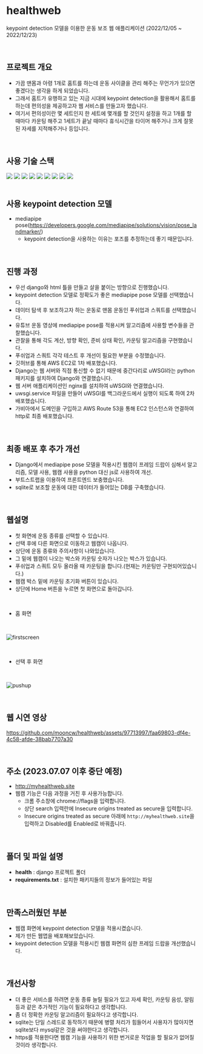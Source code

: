 # healthweb
keypoint detection 모델을 이용한 운동 보조 웹 애플리케이션 (2022/12/05 ~ 2022/12/23)

<br>

## 프로젝트 개요
- 가끔 맨몸과 아령 1개로 홈트를 하는데 운동 사이클을 관리 해주는 무언가가 있으면 좋겠다는 생각을 하게 되었습니다.
- 그래서 홈트가 유행하고 있는 지금 시대에 keypoint detection을 활용해서 홈트를 하는데 편의성을 제공하고자 웹 서비스를 만들고자 했습니다.
- 여기서 편의성이란 몇 세트인지 한 세트에 몇개를 할 것인지 설정을 하고 1개를 할 때마다 카운팅 해주고 1세트가 끝날 때마다 휴식시간을 타이머 해주거나 크게 잘못된 자세를 지적해주거나 등입니다.

<br>

## 사용 기술 스택
<div>
  <img src="https://img.shields.io/badge/Git-F05032?style=flat&logo=Git&logoColor=white"/>
  <img src="https://img.shields.io/badge/GitHub-181717?style=flat&logo=GitHub&logoColor=white"/>
  <img src="https://img.shields.io/badge/Django-092E20?style=flat&logo=Django&logoColor=white"/>
  <img src="https://img.shields.io/badge/Python-3776AB?style=flat&logo=Python&logoColor=white"/>
  <img src="https://img.shields.io/badge/OpenCV-5C3EE8?style=flat&logo=OpenCV&logoColor=white"/>
  <img src="https://img.shields.io/badge/HTML5-E34F26?style=flat&logo=HTML5&logoColor=white"/>
  <img src="https://img.shields.io/badge/Amazon EC2-FF9900?style=flat&logo=Amazon EC2&logoColor=white"/>
  <img src="https://img.shields.io/badge/JavaScript-F7DF1E?style=flat&logo=JavaScript&logoColor=white"/>
  <img src="https://img.shields.io/badge/Bootstrap-7952B3?style=flat&logo=Bootstrap&logoColor=white"/>
</div>

<br>

## 사용 keypoint detection 모델
- mediapipe pose(https://developers.google.com/mediapipe/solutions/vision/pose_landmarker/)
  - keypoint detection을 사용하는 이유는 포즈를 추정하는데 좋기 때문입니다.

<br>

## 진행 과정
- 우선 django와 html 틀을 만들고 살을 붙이는 방향으로 진행했습니다.
- keypoint detection 모델로 정확도가 좋은 mediapipe pose 모델를 선택했습니다.
- 데이터 탐색 후 보조하고자 하는 운동로 맨몸 운동인 푸쉬업과 스쿼트를 선택했습니다.
- 유튜브 운동 영상에 mediapipe pose를 적용시켜 알고리즘에 사용할 변수들을 관찰했습니다.
- 관찰을 통해 각도 계산, 방향 확인, 준비 상태 확인, 카운팅 알고리즘을 구현했습니다.
- 푸쉬업과 스쿼트 각각 테스트 후 개선이 필요한 부분을 수정했습니다.
- 깃허브를 통해 AWS EC2로 1차 배포했습니다.
- Django는 웹 서버와 직접 통신할 수 없기 때문에 중간다리로 uWSGI라는 python 패키지를 설치하여 Django와 연결했습니다.
- 웹 서버 애플리케이션인 nginx를 설치하여 uWSGI와 연결했습니다.
- uwsgi.service 파일을 만들어 uWSGI를 백그라운드에서 실행이 되도록 하여 2차 배포했습니다.
- 가비아에서 도메인을 구입하고 AWS Route 53을 통해 EC2 인스턴스와 연결하여 http로 최종 배포했습니다.

<br>

## 최종 배포 후 추가 개선
- Django에서 mediapipe pose 모델을 적용시킨 웹캠이 프레임 드랍이 심해서 알고리즘, 모델 사용, 웹캠 사용을 python 대신 js로 사용하여 개선.
- 부트스트랩을 이용하여 프론트엔드 보충했습니다.
- sqlite로 보조할 운동에 대한 데이터가 들어있는 DB를 구축했습니다.

<br>

## 웹설명
- 첫 화면에 운동 종류를 선택할 수 있습니다.
- 선택 후에 다른 화면으로 이동하고 웹캠이 나옵니다.
- 상단에 운동 종류와 주의사항이 나와있습니다.
- 그 밑에 웹캠이 나오는 박스와 카운팅 숫자가 나오는 박스가 있습니다.
- 푸쉬업과 스쿼트 모두 올라올 때 카운팅을 합니다.(현재는 카운팅만 구현되어있습니다.)
- 웹캠 박스 밑에 카운팅 초기화 버튼이 있습니다.
- 상단에 Home 버튼을 누르면 첫 화면으로 돌아갑니다.

<br>

- 홈 화면

<br>

![firstscreen](https://github.com/mooncw/healthweb/assets/97713997/62bdf80c-99c4-437f-a72d-4ba00c7ee850)

<br>

- 선택 후 화면

<br>

![pushup](https://github.com/mooncw/healthweb/assets/97713997/bbb21c92-67f8-45c4-9a87-036d2e86a0a7)

<br>


## 웹 시연 영상

https://github.com/mooncw/healthweb/assets/97713997/faa69803-df4e-4c58-afde-38bab7707a30

<br>

## 주소 (2023.07.07 이후 중단 예정)
- http://myhealthweb.site
- 웹캠 기능은 다음 과정을 거친 후 사용가능합니다.
  - 크롬 주소창에 chrome://flags을 입력합니다.
  - 상단 search 입력란에 Insecure origins treated as secure을 입력합니다.
  - Insecure origins treated as secure 아래에 `http://myhealthweb.site`을 입력하고 Disabled를 Enabled로 바꿔줍니다.

<br>

## 폴더 및 파일 설명
- **health** : django 프로젝트 폴더
- **requirements.txt** : 설치한 패키지들의 정보가 들어있는 파일

<br>

## 만족스러웠던 부분
- 웹캠 화면에 keypoint detection 모델을 적용시켰습니다.
- 제가 만든 웹앱을 배포해보았습니다.
- keypoint detection 모델을 적용시킨 웹캠 화면의 심한 프레임 드랍을 개선했습니다.

<br>

## 개선사항
- 더 좋은 서비스를 하려면 운동 종류 늘릴 필요가 있고 자세 확인, 카운팅 음성, 알림 등과 같은 추가적인 기능이 필요하다고 생각합니다.
- 좀 더 정확한 카운팅 알고리즘이 필요하다고 생각합니다.
- sqlite는 단일 스레드로 동작하기 때문에 병렬 처리가 힘들어서 사용자가 많아지면 sqlite보다 mysql같은 것을 써야한다고 생각합니다.
- https를 적용한다면 웹캠 기능을 사용하기 위한 번거로운 작업을 할 필요가 없어질 것이라 생각합니다.
